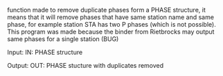   function made to remove duplicate phases form a PHASE structure, it means that
  it will remove phases that have same station name and same phase, for example
  station STA has two P phases (which is not possible). This program was made because
  the binder from Rietbrocks may output same phases for a single station (BUG)
  
  Input:
      IN: PHASE structure
  
  Output:
      OUT: PHASE stucture with duplicates removed
  
